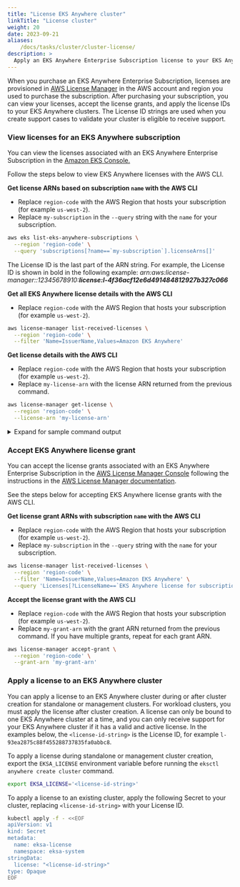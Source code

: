 ```yaml
---
title: "License EKS Anywhere cluster"
linkTitle: "License cluster"
weight: 20
date: 2023-09-21
aliases:
    /docs/tasks/cluster/cluster-license/
description: >
  Apply an EKS Anywhere Enterprise Subscription license to your EKS Anywhere cluster
---
```


When you purchase an EKS Anywhere Enterprise Subscription, licenses are provisioned in [AWS License Manager](https://docs.aws.amazon.com/license-manager/latest/userguide/license-manager.html) in the AWS account and region you used to purchase the subscription. After purchasing your subscription, you can view your licenses, accept the license grants, and apply the license IDs to your EKS Anywhere clusters. The License ID strings are used when you create support cases to validate your cluster is eligible to receive support.

### View licenses for an EKS Anywhere subscription

You can view the licenses associated with an EKS Anywhere Enterprise Subscription in the [Amazon EKS Console.](https://console.aws.amazon.com/eks/home#/eks-anywhere)

Follow the steps below to view EKS Anywhere licenses with the AWS CLI.

**Get license ARNs based on subscription `name` with the AWS CLI**

- Replace `region-code` with the AWS Region that hosts your subscription (for example `us-west-2`).
- Replace `my-subscription` in the `--query` string with the `name` for your subscription.

```bash
aws eks list-eks-anywhere-subscriptions \
  --region 'region-code' \
  --query 'subscriptions[?name==`my-subscription`].licenseArns[]'
```

The License ID is the last part of the ARN string. For example, the License ID is shown in bold in the following example: *arn:aws:license-manager::12345678910:**license:l-4f36acf12e6d491484812927b327c066***

**Get all EKS Anywhere license details with the AWS CLI**

- Replace `region-code` with the AWS Region that hosts your subscription (for example `us-west-2`).

```bash
aws license-manager list-received-licenses \
  --region 'region-code' \
  --filter 'Name=IssuerName,Values=Amazon EKS Anywhere'
```

**Get license details with the AWS CLI**

- Replace `region-code` with the AWS Region that hosts your subscription (for example `us-west-2`).
- Replace `my-license-arn` with the license ARN returned from the previous command.

```bash
aws license-manager get-license \
  --region 'region-code' \
  --license-arn 'my-license-arn'
```

<details>
  <summary>Expand for sample command output</summary>
  <br /> 
  {{% content "get-license-output.md" %}}
</details>

### Accept EKS Anywhere license grant

You can accept the license grants associated with an EKS Anywhere Enterprise Subscription in the [AWS License Manager Console](https://console.aws.amazon.com/license-manager/) following the instructions in the [AWS License Manager documentation](https://docs.aws.amazon.com/license-manager/latest/userguide/granted-licenses.html). 

See the steps below for accepting EKS Anywhere license grants with the AWS CLI.

**Get license grant ARNs with subscription `name` with the AWS CLI**

- Replace `region-code` with the AWS Region that hosts your subscription (for example `us-west-2`).
- Replace `my-subscription` in the `--query` string with the `name` for your subscription.

```bash
aws license-manager list-received-licenses \
  --region 'region-code' \
  --filter 'Name=IssuerName,Values=Amazon EKS Anywhere' \
  --query 'Licenses[?LicenseName==`EKS Anywhere license for subscription my-subscription`].LicenseMetadata[].Value'
```

**Accept the license grant with the AWS CLI**

- Replace `region-code` with the AWS Region that hosts your subscription (for example `us-west-2`).
- Replace `my-grant-arn` with the grant ARN returned from the previous command. If you have multiple grants, repeat for each grant ARN.

```bash
aws license-manager accept-grant \
  --region 'region-code' \
  --grant-arn 'my-grant-arn'
```

### Apply a license to an EKS Anywhere cluster

You can apply a license to an EKS Anywhere cluster during or after cluster creation for standalone or management clusters. For workload clusters, you must apply the license after cluster creation. A license can only be bound to one EKS Anywhere cluster at a time, and you can only receive support for your EKS Anywhere cluster if it has a valid and active license. In the examples below, the `<license-id-string>` is the License ID, for example `l-93ea2875c88f455288737835fa0abbc8`.

To apply a license during standalone or management cluster creation, export the `EKSA_LICENSE` environment variable before running the `eksctl anywhere create cluster` command.

```bash
export EKSA_LICENSE='<license-id-string>'
```

To apply a license to an existing cluster, apply the following Secret to your cluster, replacing `<license-id-string>` with your License ID.

   ```bash
   kubectl apply -f - <<EOF 
   apiVersion: v1
   kind: Secret
   metadata:
     name: eksa-license
     namespace: eksa-system
   stringData:
     license: "<license-id-string>"
   type: Opaque
   EOF
   ```
